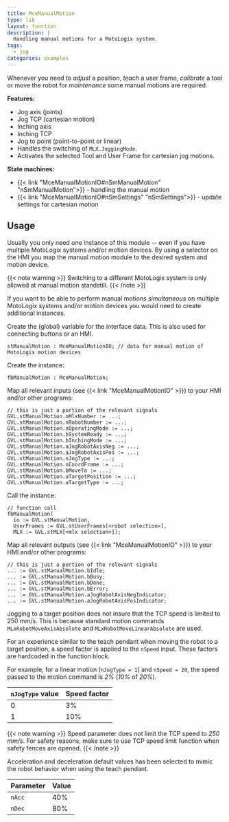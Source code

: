 ```yaml
---
title: MceManualMotion
type: lib
layout: function
description: |
  Handling manual motions for a MotoLogix system.
tags:
  - jog
categories: examples
---
```


Whenever you need to *adjust* a position, *teach* a user frame,
*calibrate* a tool or move the robot for *maintenance* some manual
motions are required.

**Features:**

- Jog axis (joints)
- Jog TCP (cartesian motion)
- Inching axis
- Inching TCP
- Jog to point (point-to-point or linear)
- Handles the switching of `MLX.JoggingMode`.
- Activates the selected Tool and User Frame for cartesian jog motions.

**State machines:**

- {{< link "MceManualMotionIO#nSmManualMotion" "nSmManualMotion">}} - handling
  the manual motion
- {{< link "MceManualMotionIO#nSmSettings" "nSmSettings">}} - update settings
  for cartesian motion

## Usage

Usually you only need one instance of this module -- even if you have multiple
MotoLogix systems and/or motion devices.
By using a selector on the HMI you map the manual motion module to the desired
system and motion device.

{{< note warning >}}
Switching to a different MotoLogix system is only allowed at manual motion
standstill.
{{< /note >}}

If you want to be able to perform manual motions *simultaneous* on multiple
MotoLogix systems and/or motion devices you would need to create additional
instances.

Create the (global) variable for the interface data.
This is also used for connecting buttons or an HMI.

```iecst
stManualMotion : MceManualMotionIO; // data for manual motion of MotoLogix motion devices
```

Create the instance:

```iecst
fbManualMotion : MceManualMotion;
```

Map all relevant inputs (see {{< link "MceManualMotionIO" >}})
to your HMI and/or other programs:

```iecst
// this is just a portion of the relevant signals
GVL.stManualMotion.nMlxNumber := ...;
GVL.stManualMotion.nRobotNumber := ...;
GVL.stManualMotion.nOperatingMode := ...;
GVL.stManualMotion.bSystemReady := ...;
GVL.stManualMotion.bInchingMode := ...;
GVL.stManualMotion.aJogRobotAxisNeg := ...;
GVL.stManualMotion.aJogRobotAxisPos := ...;
GVL.stManualMotion.nJogType := ...;
GVL.stManualMotion.nCoordFrame := ...;
GVL.stManualMotion.bMoveTo := ...;
GVL.stManualMotion.aTargetPosition := ...;
GVL.stManualMotion.aTargetType := ...;
```

Call the instance:

```iecst
// function call
fbManualMotion(
  io := GVL.stManualMotion,
  UserFrames := GVL.stUserFrames[<robot selection>],
  MLX := GVL.stMLX[<mlx selection>]);
```

Map all relevant outputs (see {{< link "MceManualMotionIO" >}})
to your HMI and/or other programs:

```iecst
// this is just a portion of the relevant signals
... := GVL.stManualMotion.bIdle;
... := GVL.stManualMotion.bBusy;
... := GVL.stManualMotion.bDone;
... := GVL.stManualMotion.bError;
... := GVL.stManualMotion.aJogRobotAxisNegIndicator;
... := GVL.stManualMotion.aJogRobotAxisPosIndicator;
```

Jogging to a target position does not insure that the TCP speed is limited to
250 mm/s.
This is because standard motion commands `MLxRobotMoveAxisAbsolute` and
`MLxRobotMoveLinearAbsolute` are used.

For an experience similar to the teach pendant when moving the robot to a target
position, a speed factor is applied to the `nSpeed` input.
These factors are hardcoded in the function block.

For example, for a linear motion (`nJogType = 1`) and `nSpeed = 20`, the speed
passed to the motion command is *2%* (*10%* of *20%*).

| `nJogType` value | Speed factor |
| ---------------- | ------------ |
| 0                | 3%           |
| 1                | 10%          |

{{< note warning >}}
Speed parameter does not limit the TCP speed to *250 mm/s*.
For safety reasons, make sure to use TCP speed limit function when safety fences
are opened.
{{< /note >}}

Acceleration and deceleration default values has been selected to mimic the
robot behavior when using the teach pendant.

| Parameter | Value |
| --------- | ----- |
| `nAcc`    | 40%   |
| `nDec`    | 80%   |
